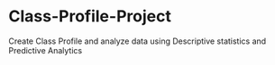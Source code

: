 # Class-Profile-Project
Create Class Profile and analyze data using Descriptive statistics and Predictive Analytics
